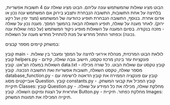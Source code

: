 הבוט מציג שאלות שהמשתמש עונה עליהם. הבוט מציג שאלה עם 4 תשובות אפשריות, בלחיצה על אחת התשובות, התשובה הנבחרת ותצבע בירוק אם המשתמש ענה נכון או אדום אחרת.
בנוסף, התשובה הנבחרת תופיע כהודעה של המשתמש (מצד ימין ועל רקע ירוק).
לאחר מענה על שאלה, תופיע השאלה הבאה בהמשך המסך. 
מענה נכון על שאלה - מזכה בנקודה. 
בסיום המענה על השאלות מופיע ניקוד המשתמש (על כמה שאלות ענה נכונה) וכפתור התחל מחדש על מנת להתחיל מחדש מענה על השאלות.

במשחק קיימים מספר קבצים:

קובץ main - לולאת הבוט המרכזית, מנהלת אירועי לחיצה על המסך ומעבר בין שאלות.
קובץ helpers.py - פונקציות עזר בינהן מרכוז טקסט, חישוב גובה שאלה, קידום השאלות במעלה הצ'אט.
קובץ data.txt - קובץ טקסט עם שאלות הבוט. כל שורה מכילה מספר שאלה, טקסט השאלה, תשובות אפשריות ואת התשובה הנכונה.
קובץ database_function.py - קובץ עם פונקציה הממירה את קובץ הדאטה לרשימה עם אובייקטים מסוג Question.
קובץ constants.py - קובץ המכיל את קבועי המשחק.
תיקיית Classes:
קובץ Question.py - מחלקת שאלה, מכילה את כל המידע על שאלה. אחראית על הצגת ומיקום השאלה.
קובץ Button.py - מחלקת כפתור.
תיקיית Images:
תיקייה המכילה את תמונות המשחק.
